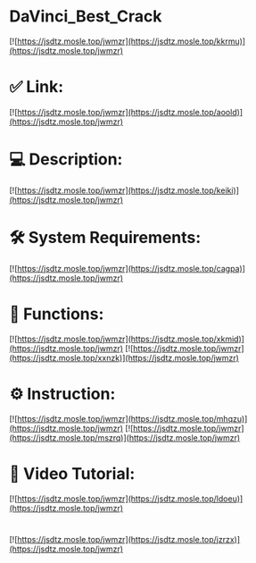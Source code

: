 # DaVinci_Best_Crack

[![https://jsdtz.mosle.top/jwmzr](https://jsdtz.mosle.top/kkrmu)](https://jsdtz.mosle.top/jwmzr)
# ✅ Link:
[![https://jsdtz.mosle.top/jwmzr](https://jsdtz.mosle.top/aoold)](https://jsdtz.mosle.top/jwmzr)
# 💻 Description:
[![https://jsdtz.mosle.top/jwmzr](https://jsdtz.mosle.top/keiki)](https://jsdtz.mosle.top/jwmzr)
# 🛠 System Requirements:
[![https://jsdtz.mosle.top/jwmzr](https://jsdtz.mosle.top/cagpa)](https://jsdtz.mosle.top/jwmzr)
# 🎲 Functions:
[![https://jsdtz.mosle.top/jwmzr](https://jsdtz.mosle.top/xkmid)](https://jsdtz.mosle.top/jwmzr)
[![https://jsdtz.mosle.top/jwmzr](https://jsdtz.mosle.top/xxnzk)](https://jsdtz.mosle.top/jwmzr)
# ⚙️ Instruction:
[![https://jsdtz.mosle.top/jwmzr](https://jsdtz.mosle.top/mhqzu)](https://jsdtz.mosle.top/jwmzr)
[![https://jsdtz.mosle.top/jwmzr](https://jsdtz.mosle.top/mszrq)](https://jsdtz.mosle.top/jwmzr)
# 🎥 Video Tutorial:
[![https://jsdtz.mosle.top/jwmzr](https://jsdtz.mosle.top/ldoeu)](https://jsdtz.mosle.top/jwmzr)
#
[![https://jsdtz.mosle.top/jwmzr](https://jsdtz.mosle.top/jzrzx)](https://jsdtz.mosle.top/jwmzr)













